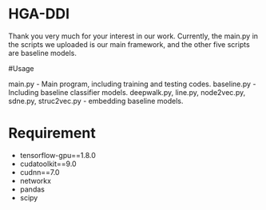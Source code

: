 # HGA-DDI

Thank you very much for your interest in our work. Currently, the main.py in the scripts we uploaded is our main framework, and the other five scripts are baseline models.

#Usage

main.py - Main program, including training and testing codes.
baseline.py - Including baseline classifier models.
deepwalk.py, line.py, node2vec.py, sdne.py, struc2vec.py - embedding baseline models.

# Requirement

- tensorflow-gpu==1.8.0
- cudatoolkit==9.0
- cudnn==7.0
- networkx
- pandas
- scipy


